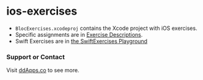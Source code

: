 ios-exercises
=============

- `BlocExercises.xcodeproj` contains the Xcode project with iOS exercises.
- Specific assignments are in [Exercise Descriptions](Exercise%20Descriptions/).
- Swift Exercises are in [the SwiftExercises Playground](SwiftExercises.playground)

### Support or Contact
Visit [ddApps.co](http://ddapps.co) to see more.